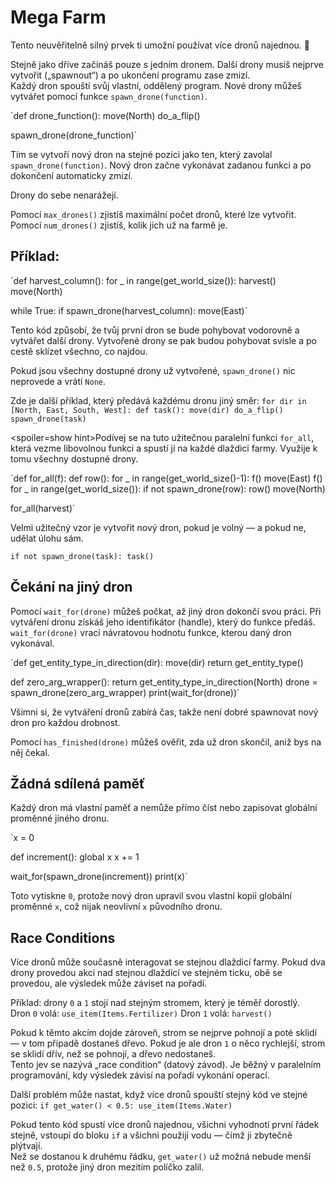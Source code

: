 # Mega Farm
Tento neuvěřitelně silný prvek ti umožní používat více dronů najednou. 🚁  

Stejně jako dříve začínáš pouze s jedním dronem. Další drony musíš nejprve vytvořit („spawnout“) a po ukončení programu zase zmizí.  
Každý dron spouští svůj vlastní, oddělený program. Nové drony můžeš vytvářet pomocí funkce `spawn_drone(function)`.

`def drone_function():
    move(North)
    do_a_flip()

spawn_drone(drone_function)`

Tím se vytvoří nový dron na stejné pozici jako ten, který zavolal `spawn_drone(function)`. Nový dron začne vykonávat zadanou funkci a po dokončení automaticky zmizí.

Drony do sebe nenarážejí.

Pomocí `max_drones()` zjistíš maximální počet dronů, které lze vytvořit.  
Pomocí `num_drones()` zjistíš, kolik jich už na farmě je.

## Příklad:
`def harvest_column():
    for _ in range(get_world_size()):
        harvest()
        move(North)

while True:
    if spawn_drone(harvest_column):
        move(East)`

Tento kód způsobí, že tvůj první dron se bude pohybovat vodorovně a vytvářet další drony.  Vytvořené drony se pak budou pohybovat svisle a po cestě sklízet všechno, co najdou.

Pokud jsou všechny dostupné drony už vytvořené, `spawn_drone()` nic neprovede a vrátí `None`.

Zde je další příklad, který předává každému dronu jiný směr:
`for dir in [North, East, South, West]:
    def task():
        move(dir)
        do_a_flip()
    spawn_drone(task)`

<spoiler=show hint>Podívej se na tuto užitečnou paralelní funkci `for_all`, která vezme libovolnou funkci a spustí ji na každé dlaždici farmy. Využije k tomu všechny dostupné drony.

`def for_all(f):
	def row():
		for _ in range(get_world_size()-1):
			f()
			move(East)
		f()
	for _ in range(get_world_size()):
		if not spawn_drone(row):
			row()
		move(North)

for_all(harvest)`

Velmi užitečný vzor je vytvořit nový dron, pokud je volný — a pokud ne, udělat úlohu sám.

`if not spawn_drone(task):
	task()`
</spoiler>

## Čekání na jiný dron
Pomocí `wait_for(drone)` můžeš počkat, až jiný dron dokončí svou práci. Při vytváření dronu získáš jeho identifikátor (handle), který do funkce předáš.  
`wait_for(drone)` vrací návratovou hodnotu funkce, kterou daný dron vykonával.

`def get_entity_type_in_direction(dir):
    move(dir)
    return get_entity_type()

def zero_arg_wrapper():
    return get_entity_type_in_direction(North)
drone = spawn_drone(zero_arg_wrapper)
print(wait_for(drone))`

Všimni si, že vytváření dronů zabírá čas, takže není dobré spawnovat nový dron pro každou drobnost.

Pomocí `has_finished(drone)` můžeš ověřit, zda už dron skončil, aniž bys na něj čekal.

## Žádná sdílená paměť
Každý dron má vlastní paměť a nemůže přímo číst nebo zapisovat globální proměnné jiného dronu.

`x = 0

def increment():
    global x
    x += 1

wait_for(spawn_drone(increment))
print(x)`

Toto vytiskne `0`, protože nový dron upravil svou vlastní kopii globální proměnné `x`, což nijak neovlivní `x` původního dronu.

## Race Conditions
Více dronů může současně interagovat se stejnou dlaždicí farmy. Pokud dva drony provedou akci nad stejnou dlaždicí ve stejném ticku, obě se provedou, ale výsledek může záviset na pořadí.

Příklad: drony `0` a `1` stojí nad stejným stromem, který je téměř dorostlý.  
Dron `0` volá:
`use_item(Items.Fertilizer)`
Dron `1` volá:
`harvest()`

Pokud k těmto akcím dojde zároveň, strom se nejprve pohnojí a poté sklidí — v tom případě dostaneš dřevo. Pokud je ale dron `1` o něco rychlejší, strom se sklidí dřív, než se pohnojí, a dřevo nedostaneš.  
Tento jev se nazývá „race condition“ (datový závod). Je běžný v paralelním programování, kdy výsledek závisí na pořadí vykonání operací.

Další problém může nastat, když více dronů spouští stejný kód ve stejné pozici:
`if get_water() < 0.5:
    use_item(Items.Water)`

Pokud tento kód spustí více dronů najednou, všichni vyhodnotí první řádek stejně, vstoupí do bloku `if` a všichni použijí vodu — čímž ji zbytečně plýtvají.  
Než se dostanou k druhému řádku, `get_water()` už možná nebude menší než `0.5`, protože jiný dron mezitím políčko zalil.
